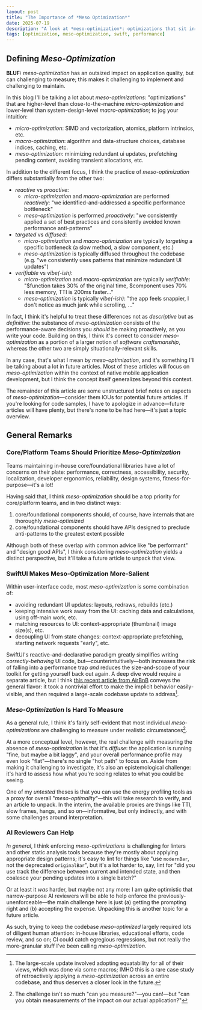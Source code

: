 ```yaml
---
layout: post
title: "The Importance of *Meso Optimization*"
date: 2025-07-19
description: "A look at *meso-optimization*: optimizations that sit in-between close-to-the-machine *micro-optimization* and system-design-level *macro-optimization*."
tags: [optimization, meso-optimization, swift, performance] 
---
```


## Defining *Meso-Optimization*

**BLUF:** *meso-optimization* has an outsized impact on application quality, but can challenging to measure; this makes it challenging to implement and challenging to maintain.

In this blog I'll be talking a lot about *meso-optimizations*: "optimizations" that are higher-level than close-to-the-machine *micro-optimization* and lower-level than system-design-level *macro-optimization*; to jog your intuition:

- *micro-optimization*: SIMD and vectorization, atomics, platform intrinsics, etc.
- *macro-optimization*: algorithm and data-structure choices, database indices, caching, etc.
- *meso-optimization*: minimizing redundant ui updates, prefetching pending content, avoiding transient allocations, etc.

In addition to the different focus, I think the practice of *meso-optimization* differs substantially from the other two:

- *reactive* vs *proactive*:
  - *micro-optimization* and *macro-optimization* are performed *reactively*: "we identified-and-addressed a specific performance bottleneck"
  - *meso-optimization* is performed *proactively*: "we consistently applied a set of best practices and consistently avoided known performance anti-patterns"
- *targeted* vs *diffused*:
  - *micro-optimization* and *macro-optimization* are typically *targeting* a specific bottleneck (a slow method, a slow component, etc.)
  - *meso-optimization* is typically diffused throughout the codebase (e.g. "we consistently uses patterns that minimize redundant UI updates")
- *verifiable* vs *vibe(-ish)*:
  - *micro-optimization* and *macro-optimization* are typically *verifiable*: "$function takes 30% of the original time, $component uses 70% less memory, TTI is 200ms faster..."
  - *meso-optimization* is typically *vibe(-ish)*: "the app feels snappier, I don't notice as much jank while scrolling, ..."

In fact, I think it's helpful to treat these differences not as *descriptive* but as *definitive*: the substance of *meso-optimization* consists of the performance-aware decisions you *should* be making proactively, as you write your code. Building on this, I think it's correct to consider *meso-optimization* as a portion of a larger notion of *software craftsmanship*, whereas the other two are simply situationally-relevant skills.

In any case, that's what I mean by *meso-optimization*, and it's something I'll be talking about a lot in future articles. Most of these articles will focus on *meso-optimization* within the context of native mobile application development, but I think the concept itself generalizes beyond this context.

The remainder of this article are some unstructured brief notes on aspects of *meso-optimization*—consider them IOUs for potential future articles.
If you're looking for code samples, I have to apologize in advance—future articles will have plenty, but there's none to be had here—it's just a topic overview.

## General Remarks

### Core/Platform Teams Should Prioritize *Meso-Optimization* 

Teams maintaining in-house core/foundational libraries have a lot of concerns on their plate: performance, correctness, accessibility, security, localization, developer ergonomics, reliability, design systems, fitness-for-purpose—it's a lot!

Having said that, I think *meso-optimization* should be a top priority for core/platform teams, and in two distinct ways:

1. core/foundational components should, of course, have internals that are thoroughly *meso-optimized*
2. core/foundational components should have APIs designed to preclude anti-patterns to the greatest extent possible

Although both of these overlap with common advice like "be performant" and "design good APIs", I think considering *meso-optimization* yields a distinct perspective, but it'll take a future article to unpack that view.

### SwiftUI Makes Meso-Optimization More-Salient

Within user-interface code, most *meso-optimization* is some combination of:

- avoiding redundant UI updates: layouts, redraws, rebuilds (etc.)
- keeping intensive work away from the UI: caching data and calculations, using off-main work, etc.
- matching resources to UI: context-appropriate (thumbnail) image size(s), etc.
- decoupling UI from state changes: context-appropriate prefetching, starting network requests "early", etc.

SwiftUI's reactive-and-declarative paradigm greatly simplifies writing *correctly-behaving* UI code, but—counterintuitively—both increases the risk of falling into a performance trap *and* reduces the size-and-scope of your toolkit for getting yourself back out again. A deep dive would require a separate article, but I think [this recent article from AirBnB](https://medium.com/airbnb-engineering/understanding-and-improving-swiftui-performance-37b77ac61896) conveys the general flavor: it took a nontrivial effort to make the implicit behavior easily-visible, and then required a large-scale codebase update to address[^1].

[^1]: The large-scale update involved adopting equatability for all of their views, which was done via some macros; IMHO this is a rare case study of retroactively applying a *meso-optimization* across an entire codebase, and thus deserves a closer look in the future.

### *Meso-Optimization* Is Hard To Measure 

As a general rule, I think it's fairly self-evident that most individual *meso-optimizations* are challenging to measure under realistic circumstances[^2].

At a more conceptual level, however, the real challenge with measuring the absence of *meso-optimization* is that it's *diffuse*: the application is running "fine, but maybe a bit laggy", and your overall performance profile may even look "flat"—there's no single "hot path" to focus on. Aside from making it challenging to investigate, it's also an epistemological challenge: it's hard to assess how what you're seeing relates to what you could be seeing.

One of my *untested* theses is that you can use the energy profiling tools as a proxy for overall "*meso-optimality*"—this will take research to verify, and an article to unpack. In the interim, the available proxies are things like TTI, slow frames, hangs, and so on—informative, but only indirectly, and with some challenges around interpretation.

[^2]: The challenge isn't so much "can you measure?"—you can!—but "can you obtain measurements of the impact on our actual application?"

### AI Reviewers Can Help

*In general*, I think enforcing *meso-optimizations* is challenging for linters and other static analysis tools because they're mostly about applying appropriate design patterns; it's easy to lint for things like "use `modernBar`, not the deprecated `originalBar`", but it's a lot harder to, say, lint for "did you use track the difference between current and intended state, and then coalesce your pending updates into a single batch?" 

Or at least it *was* harder, but maybe not any more: I am quite optimistic that narrow-purpose AI reviewers will be able to help enforce the previously-unenforceable—the main challenge here is just (a) getting the prompting right and (b) accepting the expense. Unpacking this is another topic for a future article.

As such, trying to keep the codebase *meso-optimized* largely required lots of diligent human attention: in-house libraries, educational efforts, code review, and so on; CI could catch egregious regressions, but not really the more-granular stuff I've been calling *meso-optimization*.
